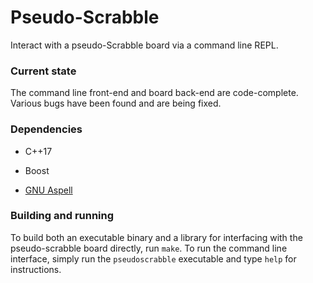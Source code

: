 Pseudo-Scrabble
===============

Interact with a pseudo-Scrabble board via a command line REPL.

### Current state

The command line front-end and board back-end are code-complete. Various bugs
have been found and are being fixed.

### Dependencies

- C++17

- Boost

- [GNU Aspell](http://aspell.net/)

### Building and running

To build both an executable binary and a library for interfacing with the
pseudo-scrabble board directly, run `make`. To run the command line interface,
simply run the `pseudoscrabble` executable and type `help` for instructions.
